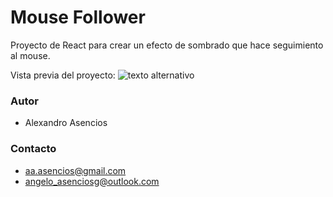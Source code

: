# Mouse Follower
Proyecto de React para crear un efecto de sombrado que hace seguimiento al mouse.

Vista previa del proyecto: 
![texto alternativo](https://media.giphy.com/media/v1.Y2lkPTc5MGI3NjExMjY0NzBjZjdhNjM1ODZkOWFlZDA1ZDQ0N2ZlZDdiNjg2MTA4MzA3NyZjdD1n/2No0cVwtNXBf0mqtiG/giphy.gif)


### Autor
- Alexandro Asencios

### Contacto
- [aa.asencios@gmail.com](mailto:aa.asenciosg@gmail.com)
- [angelo_asenciosg@outlook.com](mailto:angelo_asenciosg@outlook.com)
